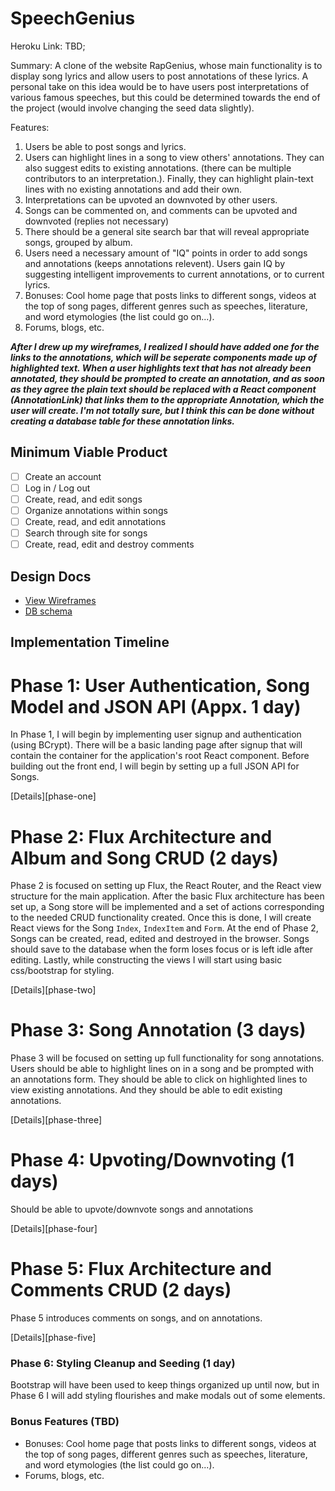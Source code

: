 # SpeechGenius

Heroku Link: TBD;

Summary: A clone of the website RapGenius, whose main functionality is to display song lyrics
and allow users to post annotations of these lyrics. A personal take on this idea
would be to have users post interpretations of various famous speeches, but
this could be determined towards the end of the project (would involve changing the seed data slightly).

Features:
1. Users be able to post songs and lyrics.
2. Users can highlight lines in a song to view others' annotations. They can also suggest edits to existing annotations. (there can be multiple contributors to an interpretation.). Finally, they can highlight plain-text lines with no existing annotations and add their own.
3. Interpretations can be upvoted an downvoted by other users.
4. Songs can be commented on, and comments can be upvoted and downvoted (replies not necessary)
5. There should be a general site search bar that will reveal appropriate songs, grouped by album.
6. Users need a necessary amount of "IQ" points in order to add songs and annotations
(keeps annotations relevent). Users gain IQ by suggesting intelligent improvements
to current annotations, or to current lyrics.
7. Bonuses: Cool home page that posts links to different songs, videos at the top of song pages,
different genres such as speeches, literature, and word etymologies (the list could go on...).
8. Forums, blogs, etc.


***After I drew up my wireframes, I realized I should have added one for the links to the annotations, which will be seperate components made up of highlighted text. When a user highlights
text that has not already been annotated, they should be prompted to create an annotation,
and as soon as they agree the plain text should be replaced with a React component (AnnotationLink) that links them to the appropriate Annotation, which the user will create. I'm not totally sure, but I think this can be done without creating a database table for these annotation links.***

## Minimum Viable Product

- [ ] Create an account
- [ ] Log in / Log out
- [ ] Create, read, and edit songs
- [ ] Organize annotations within songs
- [ ] Create, read, and edit annotations
- [ ] Search through site for songs
- [ ] Create, read, edit and destroy comments

## Design Docs
* [View Wireframes][view]
* [DB schema][schema]

[view]: ./docs/views.md
[schema]: ./docs/schema.md

## Implementation Timeline

# Phase 1: User Authentication, Song Model and JSON API (Appx. 1 day)

In Phase 1, I will begin by implementing user signup and authentication (using
BCrypt). There will be a basic landing page after signup that will contain the
container for the application's root React component. Before building out the
front end, I will begin by setting up a full JSON API for Songs.

[Details][phase-one]

# Phase 2: Flux Architecture and Album and Song CRUD (2 days)

Phase 2 is focused on setting up Flux, the React Router, and the React view
structure for the main application. After the basic Flux architecture has been
set up, a Song store will be implemented and a set of actions corresponding to
the needed CRUD functionality created. Once this is done, I will create React
views for the Song `Index`, `IndexItem` and `Form`. At the end of Phase 2,
Songs can be created, read, edited and destroyed in the browser. Songs should
save to the database when the form loses focus or is left idle after editing.
Lastly, while constructing the views I will start using basic css/bootstrap for
styling.

[Details][phase-two]

# Phase 3: Song Annotation (3 days)

Phase 3 will be focused on setting up full functionality for song annotations. Users should
be able to highlight lines on in a song and be prompted with an annotations form. They should
be able to click on highlighted lines to view existing annotations. And they should be able
to edit existing annotations.

[Details][phase-three]

# Phase 4: Upvoting/Downvoting (1 days)

Should be able to upvote/downvote songs and annotations

[Details][phase-four]

# Phase 5: Flux Architecture and Comments CRUD (2 days)

Phase 5 introduces comments on songs, and on annotations.

[Details][phase-five]

### Phase 6: Styling Cleanup and Seeding (1 day)

Bootstrap will have been used to keep things organized up until now, but in
Phase 6 I will add styling flourishes and make modals out of some elements.

### Bonus Features (TBD)
- Bonuses: Cool home page that posts links to different songs, videos at the top of song pages,
different genres such as speeches, literature, and word etymologies (the list could go on...).
- Forums, blogs, etc.
